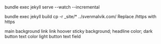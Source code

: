 bundle exec jekyll serve --watch --incremental

bundle exec jekyll build
cp -r _site/* ../svenmalvik.com/
Replace /https with https


main background
link
link hoover
sticky background; headline color; dark button
text color
light button
text field
